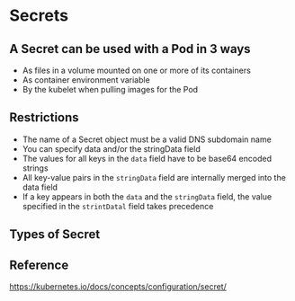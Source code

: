 # Secrets

## A Secret can be used with a Pod in 3 ways

* As files in a volume mounted on one or more of its containers
* As container environment variable
* By the kubelet when pulling images for the Pod

## Restrictions

* The name of a Secret object must be a valid DNS subdomain name
* You can specify data and/or the stringData field
* The values for all keys in the `data` field have to be base64 encoded strings
* All key-value pairs in the `stringData` field are internally merged into the data field
* If a key appears in both the `data` and the `stringData` field, the value specified in the `strintDatal` field takes precedence

## Types of Secret

## Reference
https://kubernetes.io/docs/concepts/configuration/secret/
